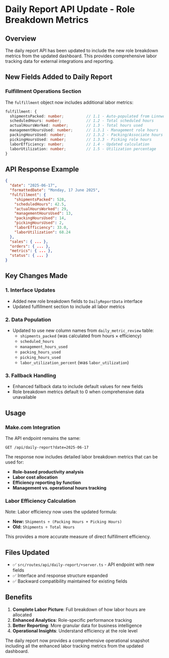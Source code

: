 # Daily Report API Update - Role Breakdown Metrics

## Overview
The daily report API has been updated to include the new role breakdown metrics from the updated dashboard. This provides comprehensive labor tracking data for external integrations and reporting.

## New Fields Added to Daily Report

### Fulfillment Operations Section
The `fulfillment` object now includes additional labor metrics:

```typescript
fulfillment: {
  shipmentsPacked: number;          // 1.1 - Auto-populated from Linnworks
  scheduledHours: number;           // 1.2 - Total scheduled hours
  actualHoursWorked: number;        // 1.3 - Total hours used
  managementHoursUsed: number;      // 1.3.1 - Management role hours
  packingHoursUsed: number;         // 1.3.2 - Packing/Associate hours  
  pickingHoursUsed: number;         // 1.3.3 - Picking role hours
  laborEfficiency: number;          // 1.4 - Updated calculation
  laborUtilization: number;         // 1.5 - Utilization percentage
}
```

## API Response Example

```json
{
  "date": "2025-06-17",
  "formattedDate": "Monday, 17 June 2025",
  "fulfillment": {
    "shipmentsPacked": 528,
    "scheduledHours": 42.5,
    "actualHoursWorked": 29,
    "managementHoursUsed": 13,
    "packingHoursUsed": 14,
    "pickingHoursUsed": 2,
    "laborEfficiency": 33.0,
    "laborUtilization": 68.24
  },
  "sales": { ... },
  "orders": { ... },
  "metrics": { ... },
  "status": { ... }
}
```

## Key Changes Made

### 1. **Interface Updates**
- Added new role breakdown fields to `DailyReportData` interface
- Updated fulfillment section to include all labor metrics

### 2. **Data Population**
- Updated to use new column names from `daily_metric_review` table:
  - `shipments_packed` (was calculated from hours × efficiency)
  - `scheduled_hours`
  - `management_hours_used`
  - `packing_hours_used` 
  - `picking_hours_used`
  - `labor_utilization_percent` (was `labor_utilization`)

### 3. **Fallback Handling**
- Enhanced fallback data to include default values for new fields
- Role breakdown metrics default to 0 when comprehensive data unavailable

## Usage

### Make.com Integration
The API endpoint remains the same:
```
GET /api/daily-report?date=2025-06-17
```

The response now includes detailed labor breakdown metrics that can be used for:
- **Role-based productivity analysis**
- **Labor cost allocation**
- **Efficiency reporting by function**
- **Management vs. operational hours tracking**

### Labor Efficiency Calculation
Note: Labor efficiency now uses the updated formula:
- **New:** `Shipments ÷ (Packing Hours + Picking Hours)`
- **Old:** `Shipments ÷ Total Hours`

This provides a more accurate measure of direct fulfillment efficiency.

## Files Updated
- ✅ `src/routes/api/daily-report/+server.ts` - API endpoint with new fields
- ✅ Interface and response structure expanded
- ✅ Backward compatibility maintained for existing fields

## Benefits
1. **Complete Labor Picture**: Full breakdown of how labor hours are allocated
2. **Enhanced Analytics**: Role-specific performance tracking
3. **Better Reporting**: More granular data for business intelligence
4. **Operational Insights**: Understand efficiency at the role level

The daily report now provides a comprehensive operational snapshot including all the enhanced labor tracking metrics from the updated dashboard.

